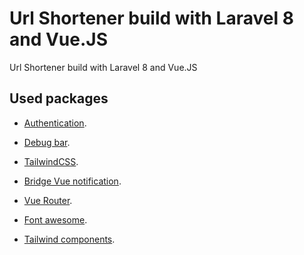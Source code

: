 <p  align="center"><h1>Url Shortener build with Laravel 8 and Vue.JS</h1></p>
Url Shortener build with Laravel 8 and Vue.JS

## Used packages

-  [Authentication](https://github.com/laravel/ui).

-  [Debug bar](https://github.com/barryvdh/laravel-debugbar).

-  [TailwindCSS](https://tailwindcss.com/).

-  [Bridge Vue notification](https://www.npmjs.com/package/bridge-vue-notification).

-  [Vue Router](https://router.vuejs.org/).

-  [Font awesome](https://fontawesome.com/).

-  [Tailwind components](https://tailwindcomponents.com/).
